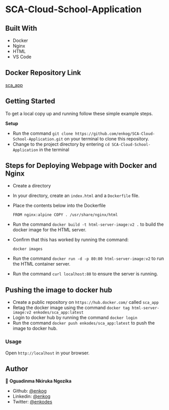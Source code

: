 # SCA-Cloud-School-Application
## Built With

- Docker
- Nginx
- HTML
- VS Code

## Docker Repository Link

[sca_app](https://hub.docker.com/repository/docker/enkodes/sca_app)

## Getting Started

To get a local copy up and running follow these simple example steps.

**Setup**

- Run the command `git clone https://github.com/enkog/SCA-Cloud-School-Application.git` on your terminal to clone this      repository.<br>
- Change to the project directory by entering `cd SCA-Cloud-School-Application` in the terminal<br>

## Steps for Deploying Webpage with Docker and Nginx
 - Create a directory<br>
 - In your directory, create an `index.html` and a `Dockerfile` file.<br>
 - Place the contents below into the Dockerfile<br>

    `FROM nginx:alpine
    COPY . /usr/share/nginx/html`

- Run the command `docker build -t html-server-image:v2 .` to build the docker image for the HTML server.<br>
- Confirm that this has worked by running the command:  <br>
    
    `docker images` <br>

- Run the command `docker run -d -p 80:80 html-server-image:v2` to run the HTML container server.<br>
- Run the command `curl localhost:80` to ensure the server is running.<br>

## Pushing the image to docker hub
- Create a public repository on `https://hub.docker.com/` called `sca_app`<br>
- Retag the docker image using the command `docker tag html-server-image:v2 enkodes/sca_app:latest`<br>
- Login to docker hub by running the command `docker login`<br>
- Run the command `docker push enkodes/sca_app:latest` to push the image to docker hub.

### Usage

Open `http://localhost` in your browser.

## Author

👤 **Oguadinma Nkiruka Ngozika**

-   Github: [@enkog](https://github.com/enkog)
-   Linkedin: [@enkog](https://www.linkedin.com/in/enkog/)
-   Twitter: [@enkodes](https://twitter.com/enkodes)
